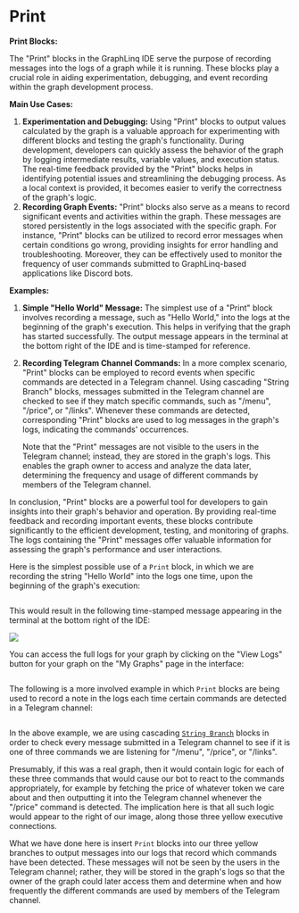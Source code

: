 # Print

**Print Blocks:**

The "Print" blocks in the GraphLinq IDE serve the purpose of recording messages into the logs of a graph while it is running. These blocks play a crucial role in aiding experimentation, debugging, and event recording within the graph development process.

**Main Use Cases:**

1. **Experimentation and Debugging:** Using "Print" blocks to output values calculated by the graph is a valuable approach for experimenting with different blocks and testing the graph's functionality. During development, developers can quickly assess the behavior of the graph by logging intermediate results, variable values, and execution status. The real-time feedback provided by the "Print" blocks helps in identifying potential issues and streamlining the debugging process. As a local context is provided, it becomes easier to verify the correctness of the graph's logic.
2. **Recording Graph Events:** "Print" blocks also serve as a means to record significant events and activities within the graph. These messages are stored persistently in the logs associated with the specific graph. For instance, "Print" blocks can be utilized to record error messages when certain conditions go wrong, providing insights for error handling and troubleshooting. Moreover, they can be effectively used to monitor the frequency of user commands submitted to GraphLinq-based applications like Discord bots.

**Examples:**

1. **Simple "Hello World" Message:** The simplest use of a "Print" block involves recording a message, such as "Hello World," into the logs at the beginning of the graph's execution. This helps in verifying that the graph has started successfully. The output message appears in the terminal at the bottom right of the IDE and is time-stamped for reference.
2.  **Recording Telegram Channel Commands:** In a more complex scenario, "Print" blocks can be employed to record events when specific commands are detected in a Telegram channel. Using cascading "String Branch" blocks, messages submitted in the Telegram channel are checked to see if they match specific commands, such as "/menu", "/price", or "/links". Whenever these commands are detected, corresponding "Print" blocks are used to log messages in the graph's logs, indicating the commands' occurrences.

    Note that the "Print" messages are not visible to the users in the Telegram channel; instead, they are stored in the graph's logs. This enables the graph owner to access and analyze the data later, determining the frequency and usage of different commands by members of the Telegram channel.

In conclusion, "Print" blocks are a powerful tool for developers to gain insights into their graph's behavior and operation. By providing real-time feedback and recording important events, these blocks contribute significantly to the efficient development, testing, and monitoring of graphs. The logs containing the "Print" messages offer valuable information for assessing the graph's performance and user interactions.

Here is the simplest possible use of a `Print` block, in which we are recording the string "Hello World" into the logs one time, upon the beginning of the graph's execution:

<figure><img src="https://i.imgur.com/30f3Npq.png" alt=""><figcaption></figcaption></figure>

This would result in the following time-stamped message appearing in the terminal at the bottom right of the IDE:

![](https://i.imgur.com/HRI4Uiq.png)

You can access the full logs for your graph by clicking on the "View Logs" button for your graph on the "My Graphs" page in the interface:

<figure><img src="https://i.imgur.com/alIy2q8.png" alt=""><figcaption></figcaption></figure>

The following is a more involved example in which `Print` blocks are being used to record a note in the logs each time certain commands are detected in a Telegram channel:

<figure><img src="https://i.imgur.com/fSfbtQW.png" alt=""><figcaption></figcaption></figure>

In the above example, we are using cascading [`String Branch`](../base-condition/string-branch.md) blocks in order to check every message submitted in a Telegram channel to see if it is one of three commands we are listening for "/menu", "/price", or "/links".

Presumably, if this was a real graph, then it would contain logic for each of these three commands that would cause our bot to react to the commands appropriately, for example by fetching the price of whatever token we care about and then outputting it into the Telegram channel whenever the "/price" command is detected. The implication here is that all such logic would appear to the right of our image, along those three yellow executive connections.

What we have done here is insert `Print` blocks into our three yellow branches to output messages into our logs that record which commands have been detected. These messages will not be seen by the users in the Telegram channel; rather, they will be stored in the graph's logs so that the owner of the graph could later access them and determine when and how frequently the different commands are used by members of the Telegram channel.

